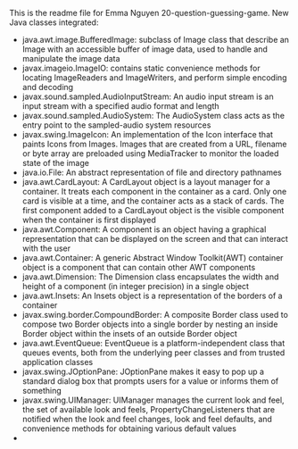 This is the readme file for Emma Nguyen 20-question-guessing-game.
New Java classes integrated:
- java.awt.image.BufferedImage: subclass of Image class that describe an Image with an accessible buffer of image data, used to handle and manipulate the image data
- javax.imageio.ImageIO: contains static convenience methods for locating ImageReaders and ImageWriters, and perform simple encoding and decoding
- javax.sound.sampled.AudioInputStream: An audio input stream is an input stream with a specified audio format and length
- javax.sound.sampled.AudioSystem: The AudioSystem class acts as the entry point to the sampled-audio system resources
- javax.swing.ImageIcon: An implementation of the Icon interface that paints Icons from Images. Images that are created from a URL, filename or byte array are preloaded using MediaTracker to monitor the loaded state of the image
- java.io.File: An abstract representation of file and directory pathnames
- java.awt.CardLayout: A CardLayout object is a layout manager for a container. It treats each component in the container as a card. Only one card is visible at a time, and the container acts as a stack of cards. The first component added to a CardLayout object is the visible component when the container is first displayed
- java.awt.Component: A component is an object having a graphical representation that can be displayed on the screen and that can interact with the user
- java.awt.Container: A generic Abstract Window Toolkit(AWT) container object is a component that can contain other AWT components
- java.awt.Dimension: The Dimension class encapsulates the width and height of a component (in integer precision) in a single object
- java.awt.Insets: An Insets object is a representation of the borders of a container
- javax.swing.border.CompoundBorder: A composite Border class used to compose two Border objects into a single border by nesting an inside Border object within the insets of an outside Border object
- java.awt.EventQueue: EventQueue is a platform-independent class that queues events, both from the underlying peer classes and from trusted application classes
- javax.swing.JOptionPane: JOptionPane makes it easy to pop up a standard dialog box that prompts users for a value or informs them of something
- javax.swing.UIManager: UIManager manages the current look and feel, the set of available look and feels, PropertyChangeListeners that are notified when the look and feel changes, look and feel defaults, and convenience methods for obtaining various default values
- 
